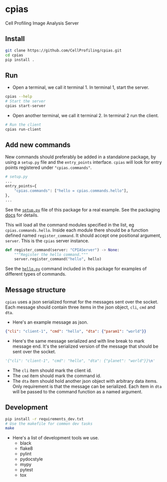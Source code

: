 # cpias

Cell Profiling Image Analysis Server

## Install

```sh
git clone https://github.com/CellProfiling/cpias.git
cd cpias
pip install .
```

## Run

- Open a terminal, we call it terminal 1. In terminal 1, start the server.

```sh
cpias --help
# Start the server
cpias start-server
```

- Open another terminal, we call it terminal 2. In terminal 2 run the client.

```sh
# Run the client
cpias run-client
```

## Add new commands

New commands should preferably be added in a standalone package, by using a `setup.py` file and the `entry_points` interface.
`cpias` will look for entry points registered under `"cpias.commands"`.

```py
# setup.py
...
entry_points={
    "cpias.commands": ["hello = cpias.commands.hello"],
},
...
```

See the [`setup.py`](setup.py) file of this package for a real example.
See the packaging [docs](https://packaging.python.org/guides/creating-and-discovering-plugins/#using-package-metadata) for details.

This will load all the command modules specified in the list, eg `cpias.commands.hello`.
Inside each module there should be a function defined named `register_command`. It should accept one positional argument, `server`.
This is the `cpias` server instance.

```py
def register_command(server: "CPIAServer") -> None:
    """Register the hello command."""
    server.register_command("hello", hello)
```

See the [`hello.py`](cpias/commands/hello.py) command included in this package for examples of different types of commands.

## Message structure

`cpias` uses a json serialized format for the messages sent over the socket.
Each message should contain three items in the json object, `cli`, `cmd` and `dta`.

- Here's an example message as json.

```json
{"cli": "client-1", "cmd": "hello", "dta": {"param1": "world"}}
```

- Here's the same message serialized and with line break to mark message end. It's the serialized version of the message that should be sent over the socket.

```py
'{"cli": "client-1", "cmd": "hello", "dta": {"planet": "world"}}\n'
```

- The `cli` item should mark the client id.
- The `cmd` item should mark the command id.
- The `dta` item should hold another json object with arbitrary data items. Only requirement is that the message can be serialized.
Each item in `dta` will be passed to the command function as a named argument.

## Development

```sh
pip install -r requirements_dev.txt
# Use the makefile for common dev tasks
make
```

- Here's a list of development tools we use.
  - black
  - flake8
  - pylint
  - pydocstyle
  - mypy
  - pytest
  - tox
